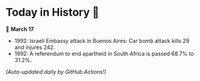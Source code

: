 # Today in History 📅

📅 **March 17**

- 1992: Israeli Embassy attack in Buenos Aires: Car bomb attack kills 29 and injures 242.
- 1992: A referendum to end apartheid in South Africa is passed 68.7% to 31.2%.

*(Auto-updated daily by GitHub Actions!)*
